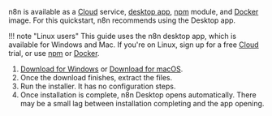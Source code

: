 n8n is available as a [Cloud](/hosting/installation/cloud/) service, [desktop app](/hosting/installation/desktop-app/), [npm](/hosting/installation/npm/) module, and [Docker](/hosting/installation/docker/) image. For this quickstart, n8n recommends using the Desktop app.

!!! note "Linux users"
    This guide uses the n8n desktop app, which is available for Windows and Mac. If you're on Linux, sign up for a free [Cloud](/hosting/installation/cloud/) trial, or use [npm](/hosting/installation/npm/) or [Docker](/hosting/installation/docker/).


1. [Download for Windows](https://downloads.n8n.io/file/n8n-downloads/n8n-win.zip) or [Download for macOS](https://downloads.n8n.io/file/n8n-downloads/n8n-mac.zip).
2. Once the download finishes, extract the files.
3. Run the installer. It has no configuration steps.
4. Once installation is complete, n8n Desktop opens automatically. There may be a small lag between installation completing and the app opening.

